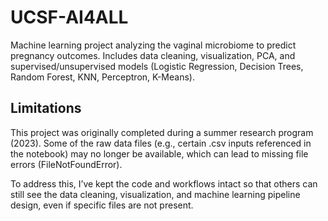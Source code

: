 # UCSF-AI4ALL
Machine learning project analyzing the vaginal microbiome to predict pregnancy outcomes. Includes data cleaning, visualization, PCA, and supervised/unsupervised models (Logistic Regression, Decision Trees, Random Forest, KNN, Perceptron, K-Means).

## Limitations

This project was originally completed during a summer research program (2023). Some of the raw data files (e.g., certain .csv inputs referenced in the notebook) may no longer be available, which can lead to missing file errors (FileNotFoundError).

To address this, I’ve kept the code and workflows intact so that others can still see the data cleaning, visualization, and machine learning pipeline design, even if specific files are not present.
